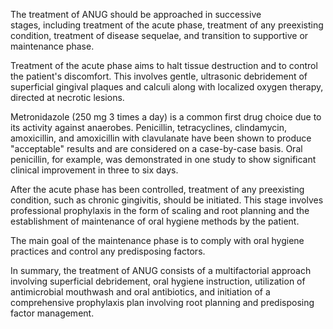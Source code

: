 The treatment of ANUG should be approached in successive stages, including treatment of the acute phase, treatment of any preexisting condition, treatment of disease sequelae, and transition to supportive or maintenance phase.

Treatment of the acute phase aims to halt tissue destruction and to control the patient's discomfort. This involves gentle, ultrasonic debridement of superficial gingival plaques and calculi along with localized oxygen therapy, directed at necrotic lesions.

Metronidazole (250 mg 3 times a day) is a common first drug choice due to its activity against anaerobes. Penicillin, tetracyclines, clindamycin, amoxicillin, and amoxicillin with clavulanate have been shown to produce "acceptable" results and are considered on a case-by-case basis. Oral penicillin, for example, was demonstrated in one study to show significant clinical improvement in three to six days.

After the acute phase has been controlled, treatment of any preexisting condition, such as chronic gingivitis, should be initiated. This stage involves professional prophylaxis in the form of scaling and root planning and the establishment of maintenance of oral hygiene methods by the patient.

The main goal of the maintenance phase is to comply with oral hygiene practices and control any predisposing factors.

In summary, the treatment of ANUG consists of a multifactorial approach involving superficial debridement, oral hygiene instruction, utilization of antimicrobial mouthwash and oral antibiotics, and initiation of a comprehensive prophylaxis plan involving root planning and predisposing factor management.